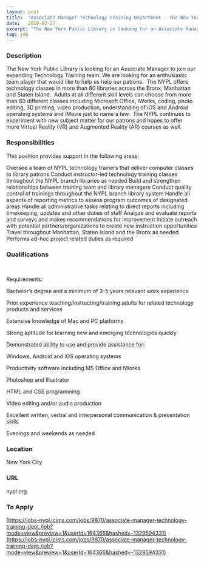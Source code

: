 ```yaml
---
layout: post
title:  "Associate Manager Technology Training Department - The New York Public Library"
date:   2019-02-27
excerpt: "The New York Public Library is looking for an Associate Manager to join our expanding Technology Training team. We are looking for an enthusiastic team player that would like to help us help our patrons.  The NYPL offers technology classes in more than 80 libraries across the Bronx, Manhattan and..."
tag: job
---
```


### Description   

The New York Public Library is looking for an Associate Manager to join our expanding Technology Training team. We are looking for an enthusiastic team player that would like to help us help our patrons.  The NYPL offers technology classes in more than 80 libraries across the Bronx, Manhattan and Staten Island.  Adults at all different skill levels can choose from more than 80 different classes including Microsoft Office, iWorks, coding, photo editing, 3D printing, video production, understanding of iOS and Android operating systems and iMovie just to name a few.  The NYPL continues to experiment with new subject matter for our patrons and hopes to offer more Virtual Reality (VR) and Augmented Reality (AR) courses as well.



### Responsibilities   

This position provides support in the following areas:

Oversee a team of NYPL technology trainers that deliver computer classes to library patrons
Conduct instructor-led technology training classes throughout the NYPL branch libraries as needed
Build and strengthen relationships between training team and library managers
Conduct quality control of trainings throughout the NYPL branch library system
Handle all aspects of reporting metrics to assess program outcomes of designated areas
Handle all administrative tasks relating to direct reports including timekeeping, updates and other duties of staff
Analyze and evaluate reports and surveys and makes recommendations for improvement
Initiate outreach with potential partners/organizations to create new instruction opportunities
Travel throughout Manhattan, Staten Island and the Bronx as needed
Performs ad-hoc project related duties as required


### Qualifications   

 

Requirements:

Bachelor’s degree and a minimum of 3-5 years relevant work experience

Prior experience teaching/instructing/training adults for related technology products and services

Extensive knowledge of Mac and PC platforms

Strong aptitude for learning new and emerging technologies quickly

Demonstrated ability to use and provide assistance for:

Windows, Android and iOS operating systems

Productivity software including MS Office and iWorks

Photoshop and Illustrator

HTML and CSS programming

Video editing and/or audio production

Excellent written, verbal and interpersonal communication & presentation skills

Evenings and weekends as needed




### Location   

New York City 


### URL   

nypl.org

### To Apply   

[https://jobs-nypl.icims.com/jobs/9870/associate-manager-technology-training-dept./job?mode=view&preview=1&userId=164366&hashed=-1329594331](https://jobs-nypl.icims.com/jobs/9870/associate-manager-technology-training-dept./job?mode=view&preview=1&userId=164366&hashed=-1329594331)





